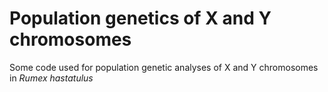 # Population genetics of X and Y chromosomes

Some code used for population genetic analyses of X and Y chromosomes in _Rumex hastatulus_ 
